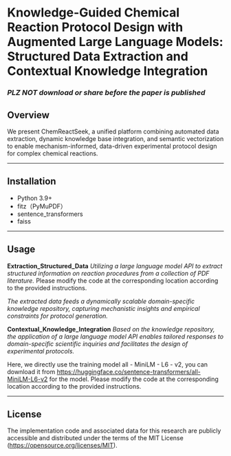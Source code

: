 # Knowledge-Guided Chemical Reaction Protocol Design with Augmented Large Language Models: Structured Data Extraction and Contextual Knowledge Integration

### *PLZ NOT download or share before the paper is published*



## Overview

We present ChemReactSeek, a unified platform combining automated data extraction, dynamic knowledge base integration, and semantic vectorization to enable mechanism-informed, data-driven experimental protocol design for complex chemical reactions.

------------
## Installation

- Python 3.9+
- fitz（PyMuPDF）
- sentence_transformers
- faiss
------------
## Usage
**Extraction_Structured_Data**
*Utilizing a large language model API to extract structured information on reaction procedures from a collection of PDF literature.*
Please modify the code at the corresponding location according to the provided instructions.

*The extracted data feeds a dynamically scalable domain-specific knowledge repository, capturing mechanistic insights and empirical constraints for protocol generation.*

**Contextual_Knowledge_Integration**
*Based on the knowledge repository, the application of a large language model API enables tailored responses to domain-specific scientific inquiries and facilitates the design of experimental protocols.*

Here, we directly use the training model all - MiniLM - L6 - v2, you can download it from https://huggingface.co/sentence-transformers/all-MiniLM-L6-v2 for the model.
Please modify the code at the corresponding location according to the provided instructions.

------------
## License
The implementation code and associated data for this research are publicly accessible and distributed under the terms of the MIT License (https://opensource.org/licenses/MIT).
